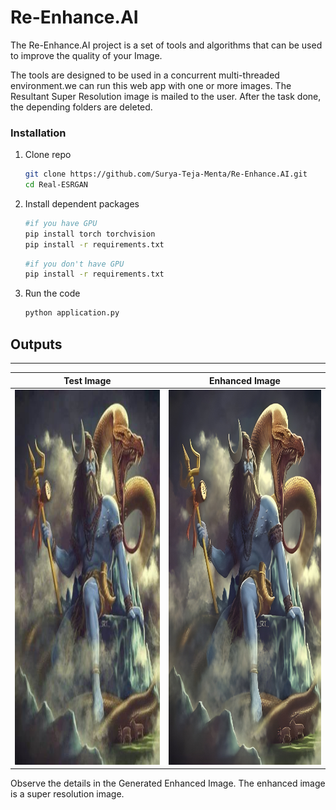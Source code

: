 # Re-Enhance.AI

The Re-Enhance.AI project is a set of tools and algorithms that can be used to improve the quality of your Image.

The tools are designed to be used in a concurrent multi-threaded environment.we can run this web app with one or more images. The Resultant Super Resolution image is mailed to the user. After the task done, the depending folders are deleted.


### Installation

1. Clone repo

    ```bash
    git clone https://github.com/Surya-Teja-Menta/Re-Enhance.AI.git
    cd Real-ESRGAN
    ```

2. Install dependent packages
    ```bash
    #if you have GPU
    pip install torch torchvision
    pip install -r requirements.txt
    ```
    ```bash
    #if you don't have GPU
    pip install -r requirements.txt
    ```
3. Run the code

    ```bash
    python application.py
    ```

## Outputs
---
Test Image | Enhanced Image 
:----------:|:-------------:
<img src="test_image.jpeg" width="400" height="600"> | <img src="Enhanced_image.jpeg" width="400" height="600">  

Observe the details in the Generated Enhanced Image. The enhanced image is a super resolution image.

